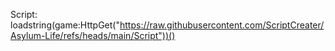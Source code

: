 Script: loadstring(game:HttpGet("https://raw.githubusercontent.com/ScriptCreater/Asylum-Life/refs/heads/main/Script"))()
